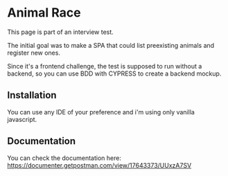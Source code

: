 # Animal Race

This page is part of an interview test.

The initial goal was to make a SPA that could list preexisting animals and register new ones.

Since it's a frontend challenge, the test is supposed to run without a backend, so you can use BDD with CYPRESS
to create a backend mockup.

## Installation

You can use any IDE of your preference and i'm using only vanilla javascript.

## Documentation

You can check the documentation here: https://documenter.getpostman.com/view/17643373/UUxzA7SV